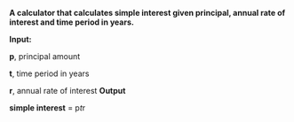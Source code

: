 **A calculator that calculates simple interest given principal, annual rate of interest and time period in years.**


**Input:**

   **p**, principal amount
   
   **t**, time period in years
   
   **r**, annual rate of interest
**Output**
   
   **simple interest** = p*t*r
